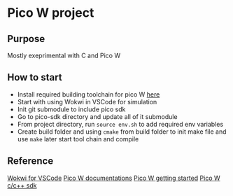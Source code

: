 # Pico W project

## Purpose
Mostly exeprimental with C and Pico W

## How to start

+ Install required building toolchain for pico W [here](https://datasheets.raspberrypi.com/pico/getting-started-with-pico.pdf)
+ Start with using Wokwi in VSCode for simulation
+ Init git submodule to include pico sdk
+ Go to  pico-sdk directory and update all of it submodule
+ From project directory, run ```source env.sh``` to add required env variables
+ Create build folder and using ```cmake``` from build folder to init make file and use ```make``` later start tool chain and compile

## Reference
[Wokwi for VSCode](https://docs.wokwi.com/vscode/getting-started)
[Pico W documentations](https://www.raspberrypi.com/documentation/microcontrollers/c_sdk.html)
[Pico W getting started](https://datasheets.raspberrypi.com/pico/getting-started-with-pico.pdf)
[Pico W c/c++ sdk]()